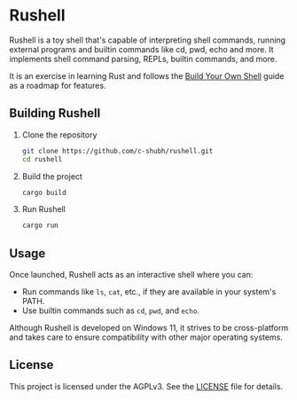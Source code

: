 # Rushell

Rushell is a toy shell that's capable of interpreting shell commands, running external programs and builtin commands like cd, pwd, echo and more. It implements shell command parsing, REPLs, builtin commands, and more.

It is an exercise in learning Rust and follows the [Build Your Own Shell](https://app.codecrafters.io/courses/shell/overview) guide as a roadmap for features.

## Building Rushell

1. Clone the repository

   ```bash
   git clone https://github.com/c-shubh/rushell.git
   cd rushell
   ```

2. Build the project

   ```bash
   cargo build
   ```

3. Run Rushell

   ```bash
   cargo run
   ```

## Usage

Once launched, Rushell acts as an interactive shell where you can:

- Run commands like `ls`, `cat`, etc., if they are available in your system's PATH.
- Use builtin commands such as `cd`, `pwd`, and `echo`.

Although Rushell is developed on Windows 11, it strives to be cross-platform and takes care to ensure compatibility with other major operating systems.

## License

This project is licensed under the AGPLv3. See the [LICENSE](./LICENSE.md) file for details.
